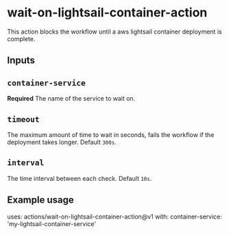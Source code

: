 # wait-on-lightsail-container-action

This action blocks the workflow until a aws lightsail container deployment is complete.

## Inputs

## `container-service`

**Required** The name of the service to wait on.

## `timeout`

The maximum amount of time to wait in seconds, fails the workflow if the deployment takes longer. Default `300s`.

## `interval`

The time interval between each check. Default `10s`.
## Example usage

uses: actions/wait-on-lightsail-container-action@v1
with:
  container-service: 'my-lightsail-container-service'